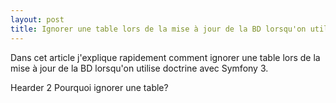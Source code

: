 ```yaml
---
layout: post
title: Ignorer une table lors de la mise à jour de la BD lorsqu'on utilise doctrine avec Symfony 3
---
```

Dans cet article j'explique rapidement comment ignorer une table lors de la mise à jour de la BD lorsqu'on utilise doctrine avec Symfony 3.

Hearder 2 Pourquoi ignorer une table?

